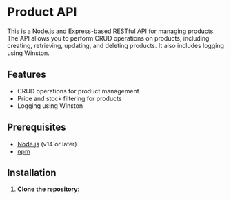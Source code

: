 # Product API

This is a Node.js and Express-based RESTful API for managing products. The API allows you to perform CRUD operations on products, including creating, retrieving, updating, and deleting products. It also includes logging using Winston.

## Features
- CRUD operations for product management
- Price and stock filtering for products
- Logging using Winston

## Prerequisites
- [Node.js](https://nodejs.org/) (v14 or later)
- [npm](https://www.npmjs.com/)

## Installation

1. **Clone the repository**:

